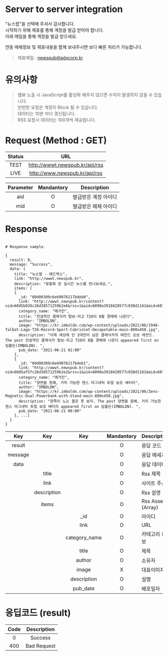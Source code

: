 # Server to server integration

"뉴스펍"을 선택해 주셔서 감사합니다.<br>
시작하기 위해 제휴를 통해 계정을 발급 받아야 합니다.<br>
아래 메일을 통해 계정을 발급 받으세요.<br>

연동 매체정보 및 제휴내용을 함께 보내주시면 보다 빠른 처리가 가능합니다.

> 제휴메일 : <newspub@adxcorp.kr>

# 유의사항
> 웹뷰 노출 시 JavaScript를 활성화 해주지 않으면 수익이 발생하지 않을 수 있습니다.<br>
> 빈번한 요청은 계정이 Block 될 수 있습니다.<br>
> 데이터는 10분 마다 갱신됩니다.<br>
> RSS 요청시 데이터는 100개씩 제공됩니다.<br>

# Request (Method : GET)

Status|URL
:---:|:---:
TEST|http://wwwt.newspub.kr/api/rss
LIVE|http://www.newspub.kr/api/rss

Parameter|Mandantory|Description
:---:|:---:|:---:
aid|O|발급받은 계정 아이디
mid|O|발급받은 매체 아이디

# Response

```

# Response sample.

{
  result: 0,
  message: "Success",
  data: {
    title: "뉴스펍 - 애드엑스",
    link: "http://wwwt.newspub.kr",
    description: "맞춤화 된 실시간 뉴스를 만나보세요.",
    items: [
    {
      _id: "60d00309c6e69076217bdeb0",
      link: "http://wwwt.newspub.kr/content?nid=60d5b028c26d38571259b2e6&rss=1&aid=6090a3918428577c038d1161&mid=607e5f007f88ba08cb651f93",
      category_name: "매거진",
      title: "전설적인 클래식카 탈보-라고 T26이 8월 경매에 나온다",
      author: "IMBOLDN",
      image: "https://kr.imboldn.com/wp-content/uploads/2021/06/1948-Talbot-Lago-T26-Record-Sport-Cabriolet-Decapotable-main-800x450.jpg",
      description: "이제 세상에 단 2대만이 남은 클래식카의 레전드 오브 레전드. The post 전설적인 클래식카 탈보-라고 T26이 8월 경매에 나온다 appeared first on 임볼든(IMBOLDN). ",
      pub_date: "2021-06-21 02:00"
    },
    {
      _id: "60d00309c6e69076217bdeb1",
      link: "http://wwwt.newspub.kr/content?nid=60d5af5fc26d38571259b2e2&rss=1&aid=6090a3918428577c038d1161&mid=607e5f007f88ba08cb651f93",
      category_name: "매거진",
      title: "양면을 원해, 거치 가능한 젠스 마그네틱 듀얼 보조 배터리",
      author: "IMBOLDN",
      image: "https://kr.imboldn.com/wp-content/uploads/2021/06/Zens-Magnetic-Dual-Powerbank-with-Stand-main-800x450.jpg",
      description: "한쪽이 노는 꼴은 못 보지. The post 양면을 원해, 거치 가능한 젠스 마그네틱 듀얼 보조 배터리 appeared first on 임볼든(IMBOLDN). ",
      pub_date: "2021-06-21 00:00"
    }, ...]
  }
}

```

Key|Key|Key|Mandantory|Description
:---:|:---:|:---:|:---:|:---
result|||O|응답 코드
message|||O|응답 메세지
data|||O|응답 데이터
||title||O|Rss 제목
||link||O|사이트 주소
||description||O|Rss 설명
||items||O|Rss Asset (Array)
|||_id|O|아이디
|||link|O|URL
|||category_name|O|카테고리 정보
|||title|O|제목
|||author|O|소유자
|||image|X|대표이미지
|||description|O|설명
|||pub_date|O|배포일자

# 응딥코드 (result)
Code|Description
:---:|:---:
0|Success
400|Bad Request
